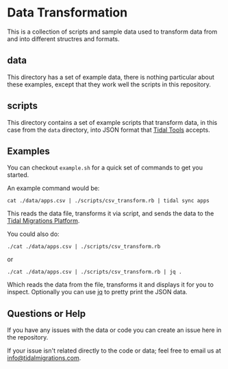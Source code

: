 # Data Transformation

This is a collection of scripts and sample data used to transform data from and
into different structres and formats.

## data

This directory has a set of example data, there is nothing particular about
these examples, except that they work well the scripts in this repository.

## scripts

This directory contains a set of example scripts that transform data, in this
case from the `data` directory, into JSON format that
[Tidal Tools](https://get.tidal.sh) accepts.


## Examples

You can checkout `example.sh` for a quick set of commands to get you started.

An example command would be:

`cat ./data/apps.csv | ./scripts/csv_transform.rb | tidal sync apps`

This reads the data file, transforms it via script, and sends the data to the
[Tidal Migrations Platform](https://tidalmigrations.com/product).

You could also do:

`./cat ./data/apps.csv | ./scripts/csv_transform.rb`

or

`./cat ./data/apps.csv | ./scripts/csv_transform.rb | jq .`

Which reads the data from the file, transforms it and displays it for you to
inspect. Optionally you can use [jq](https://stedolan.github.io/jq/) to pretty
print the JSON data.


## Questions or Help

If you have any issues with the data or code you can create an issue here in
the repository.

If your issue isn't related directly to the code or data; feel free to
email us at info@tidalmigrations.com.
